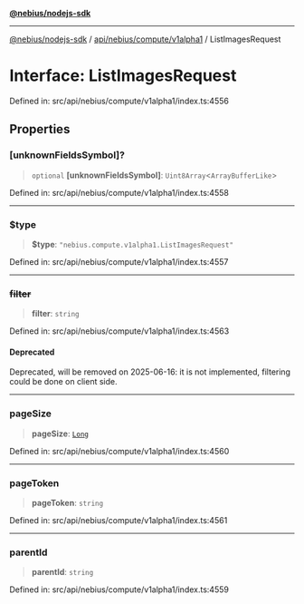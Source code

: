 [**@nebius/nodejs-sdk**](../../../../../README.md)

---

[@nebius/nodejs-sdk](../../../../../README.md) / [api/nebius/compute/v1alpha1](../README.md) / ListImagesRequest

# Interface: ListImagesRequest

Defined in: src/api/nebius/compute/v1alpha1/index.ts:4556

## Properties

### \[unknownFieldsSymbol\]?

> `optional` **\[unknownFieldsSymbol\]**: `Uint8Array`\<`ArrayBufferLike`\>

Defined in: src/api/nebius/compute/v1alpha1/index.ts:4558

---

### $type

> **$type**: `"nebius.compute.v1alpha1.ListImagesRequest"`

Defined in: src/api/nebius/compute/v1alpha1/index.ts:4557

---

### ~~filter~~

> **filter**: `string`

Defined in: src/api/nebius/compute/v1alpha1/index.ts:4563

#### Deprecated

Deprecated, will be removed on 2025-06-16: it is not implemented, filtering could be done on client side.

---

### pageSize

> **pageSize**: [`Long`](../../../../../runtime/protos/core/classes/Long.md)

Defined in: src/api/nebius/compute/v1alpha1/index.ts:4560

---

### pageToken

> **pageToken**: `string`

Defined in: src/api/nebius/compute/v1alpha1/index.ts:4561

---

### parentId

> **parentId**: `string`

Defined in: src/api/nebius/compute/v1alpha1/index.ts:4559
